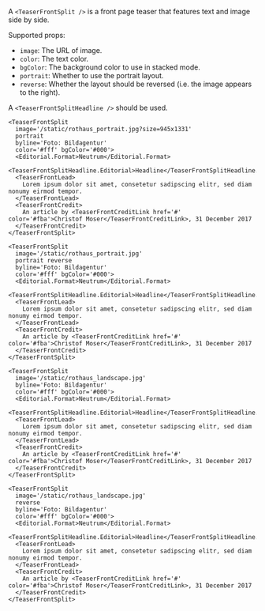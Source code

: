 A `<TeaserFrontSplit />` is a front page teaser that features text and image side by side.

Supported props:
- `image`: The URL of image.
- `color`: The text color.
- `bgColor`: The background color to use in stacked mode.
- `portrait`: Whether to use the portrait layout.
- `reverse`: Whether the layout should be reversed (i.e. the image appears to the right).

A `<TeaserFrontSplitHeadline />` should be used.

```react
<TeaserFrontSplit
  image='/static/rothaus_portrait.jpg?size=945x1331'
  portrait
  byline='Foto: Bildagentur'
  color='#fff' bgColor='#000'>
  <Editorial.Format>Neutrum</Editorial.Format>
  <TeaserFrontSplitHeadline.Editorial>Headline</TeaserFrontSplitHeadline.Editorial>
  <TeaserFrontLead>
    Lorem ipsum dolor sit amet, consetetur sadipscing elitr, sed diam nonumy eirmod tempor.
  </TeaserFrontLead>
  <TeaserFrontCredit>
    An article by <TeaserFrontCreditLink href='#' color='#fba'>Christof Moser</TeaserFrontCreditLink>, 31 December 2017
  </TeaserFrontCredit>
</TeaserFrontSplit>
```

```react
<TeaserFrontSplit
  image='/static/rothaus_portrait.jpg'
  portrait reverse
  byline='Foto: Bildagentur'
  color='#fff' bgColor='#000'>
  <Editorial.Format>Neutrum</Editorial.Format>
  <TeaserFrontSplitHeadline.Editorial>Headline</TeaserFrontSplitHeadline.Editorial>
  <TeaserFrontLead>
    Lorem ipsum dolor sit amet, consetetur sadipscing elitr, sed diam nonumy eirmod tempor.
  </TeaserFrontLead>
  <TeaserFrontCredit>
    An article by <TeaserFrontCreditLink href='#' color='#fba'>Christof Moser</TeaserFrontCreditLink>, 31 December 2017
  </TeaserFrontCredit>
</TeaserFrontSplit>
```

```react
<TeaserFrontSplit
  image='/static/rothaus_landscape.jpg'
  byline='Foto: Bildagentur'
  color='#fff' bgColor='#000'>
  <Editorial.Format>Neutrum</Editorial.Format>
  <TeaserFrontSplitHeadline.Editorial>Headline</TeaserFrontSplitHeadline.Editorial>
  <TeaserFrontLead>
    Lorem ipsum dolor sit amet, consetetur sadipscing elitr, sed diam nonumy eirmod tempor.
  </TeaserFrontLead>
  <TeaserFrontCredit>
    An article by <TeaserFrontCreditLink href='#' color='#fba'>Christof Moser</TeaserFrontCreditLink>, 31 December 2017
  </TeaserFrontCredit>
</TeaserFrontSplit>
```

```react
<TeaserFrontSplit
  image='/static/rothaus_landscape.jpg'
  reverse
  byline='Foto: Bildagentur'
  color='#fff' bgColor='#000'>
  <Editorial.Format>Neutrum</Editorial.Format>
  <TeaserFrontSplitHeadline.Editorial>Headline</TeaserFrontSplitHeadline.Editorial>
  <TeaserFrontLead>
    Lorem ipsum dolor sit amet, consetetur sadipscing elitr, sed diam nonumy eirmod tempor.
  </TeaserFrontLead>
  <TeaserFrontCredit>
    An article by <TeaserFrontCreditLink href='#' color='#fba'>Christof Moser</TeaserFrontCreditLink>, 31 December 2017
  </TeaserFrontCredit>
</TeaserFrontSplit>
```
